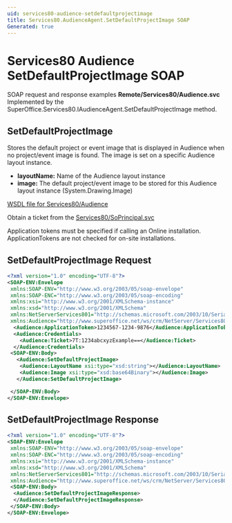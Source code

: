 ```yaml
---
uid: services80-audience-setdefaultprojectimage
title: Services80.AudienceAgent.SetDefaultProjectImage SOAP
Generated: true
---
```


# Services80 Audience SetDefaultProjectImage SOAP

SOAP request and response examples **Remote/Services80/Audience.svc**
Implemented by the <see cref="M:SuperOffice.Services80.IAudienceAgent.SetDefaultProjectImage">SuperOffice.Services80.IAudienceAgent.SetDefaultProjectImage</see> method.

## SetDefaultProjectImage

Stores the default project or event image that is displayed in Audience when no project/event image is found. The image is set on a specific Audience layout instance.

* **layoutName:** Name of the Audience layout instance
* **image:** The default project/event image to be stored for this Audience layout instance (System.Drawing.Image)



[WSDL file for Services80/Audience](../Services80-Audience.md)

Obtain a ticket from the [Services80/SoPrincipal.svc](../SoPrincipal/SoPrincipal.md)

Application tokens must be specified if calling an Online installation. ApplicationTokens are not checked for on-site installations.

## SetDefaultProjectImage Request

```xml
<?xml version="1.0" encoding="UTF-8"?>
<SOAP-ENV:Envelope
 xmlns:SOAP-ENV="http://www.w3.org/2003/05/soap-envelope"
 xmlns:SOAP-ENC="http://www.w3.org/2003/05/soap-encoding"
 xmlns:xsi="http://www.w3.org/2001/XMLSchema-instance"
 xmlns:xsd="http://www.w3.org/2001/XMLSchema"
 xmlns:NetServerServices801="http://schemas.microsoft.com/2003/10/Serialization/"
 xmlns:Audience="http://www.superoffice.net/ws/crm/NetServer/Services80">
  <Audience:ApplicationToken>1234567-1234-9876</Audience:ApplicationToken>
  <Audience:Credentials>
    <Audience:Ticket>7T:1234abcxyzExample==</Audience:Ticket>
  </Audience:Credentials>
 <SOAP-ENV:Body>
   <Audience:SetDefaultProjectImage>
    <Audience:LayoutName xsi:type="xsd:string"></Audience:LayoutName>
    <Audience:Image xsi:type="xsd:base64Binary"></Audience:Image>
   </Audience:SetDefaultProjectImage>

 </SOAP-ENV:Body>
</SOAP-ENV:Envelope>

```


## SetDefaultProjectImage Response

```xml
<?xml version="1.0" encoding="UTF-8"?>
<SOAP-ENV:Envelope
 xmlns:SOAP-ENV="http://www.w3.org/2003/05/soap-envelope"
 xmlns:SOAP-ENC="http://www.w3.org/2003/05/soap-encoding"
 xmlns:xsi="http://www.w3.org/2001/XMLSchema-instance"
 xmlns:xsd="http://www.w3.org/2001/XMLSchema"
 xmlns:NetServerServices801="http://schemas.microsoft.com/2003/10/Serialization/"
 xmlns:Audience="http://www.superoffice.net/ws/crm/NetServer/Services80">
 <SOAP-ENV:Body>
  <Audience:SetDefaultProjectImageResponse>
  </Audience:SetDefaultProjectImageResponse>
 </SOAP-ENV:Body>
</SOAP-ENV:Envelope>

```

